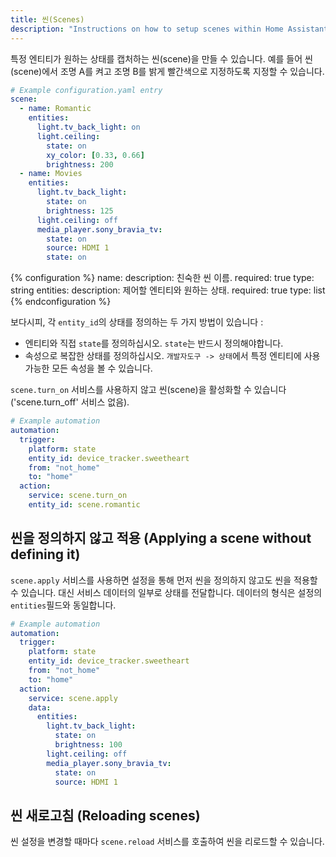 ```yaml
---
title: 씬(Scenes)
description: "Instructions on how to setup scenes within Home Assistant."
---
```


특정 엔티티가 원하는 상태를 캡처하는 씬(scene)을 만들 수 있습니다. 예를 들어 씬(scene)에서 조명 A를 켜고 조명 B를 밝게 빨간색으로 지정하도록 지정할 수 있습니다.

```yaml
# Example configuration.yaml entry
scene:
  - name: Romantic
    entities:
      light.tv_back_light: on
      light.ceiling:
        state: on
        xy_color: [0.33, 0.66]
        brightness: 200
  - name: Movies
    entities:
      light.tv_back_light:
        state: on
        brightness: 125
      light.ceiling: off
      media_player.sony_bravia_tv:
        state: on
        source: HDMI 1
        state: on
```

{% configuration %}
name:
  description: 친숙한 씬 이름.
  required: true
  type: string
entities:
  description: 제어할 엔티티와 원하는 상태.
  required: true
  type: list
{% endconfiguration %}

보다시피, 각 `entity_id`의 상태를 정의하는 두 가지 방법이 있습니다 :

- 엔티티와 직접 `state`를 정의하십시오. `state`는 반드시 정의해야합니다.
- 속성으로 복잡한 상태를 정의하십시오. `개발자도구 -> 상태`에서 특정 엔티티에 사용 가능한 모든 속성을 볼 수 있습니다.

`scene.turn_on` 서비스를 사용하지 않고 씬(scene)을 활성화할 수 있습니다 ('scene.turn_off' 서비스 없음).

```yaml
# Example automation
automation:
  trigger:
    platform: state
    entity_id: device_tracker.sweetheart
    from: "not_home"
    to: "home"
  action:
    service: scene.turn_on
    entity_id: scene.romantic
```

## 씬을 정의하지 않고 적용 (Applying a scene without defining it)

`scene.apply` 서비스를 사용하면 설정을 통해 먼저 씬을 정의하지 않고도 씬을 적용할 수 있습니다. 대신 서비스 데이터의 일부로 상태를 전달합니다. 데이터의 형식은 설정의 `entities`필드와 동일합니다.

```yaml
# Example automation
automation:
  trigger:
    platform: state
    entity_id: device_tracker.sweetheart
    from: "not_home"
    to: "home"
  action:
    service: scene.apply
    data:
      entities:
        light.tv_back_light:
          state: on
          brightness: 100
        light.ceiling: off
        media_player.sony_bravia_tv:
          state: on
          source: HDMI 1
```

## 씬 새로고침 (Reloading scenes)

씬 설정을 변경할 때마다 `scene.reload` 서비스를 호출하여 씬을 리로드할 수 있습니다.